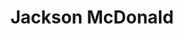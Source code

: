 ---
name: jacmac
title: Jackson McDonald
logo: /img/jacmac.png
period: Nov 2015 - Dec 2015
desc: Jackson McDonald is a full service large commercial law firm.
my_role: I was a vacation clerk.
outcomes: I conducted research for associates and partners, served documents,
          assisted in drafting letters to be sent to other solicitors and
          created internal documentation on developments in the law.
---